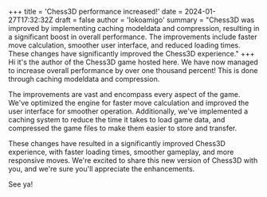 +++
title = 'Chess3D performance increased!'
date = 2024-01-27T17:32:32Z
draft = false
author = 'lokoamigo'
summary = "Chess3D was improved by implementing caching modeldata and compression, resulting in a significant boost in overall performance. The improvements include faster move calculation, smoother user interface, and reduced loading times. These changes have significantly improved the Chess3D experience."
+++
Hi it's the author of the Chess3D game hosted here. We have now managed to increase overall performance by over one thousand percent! This is done through caching modeldata and compression.

The improvements are vast and encompass every aspect of the game. We've optimized the engine for faster move calculation and improved the user interface for smoother operation. Additionally, we've implemented a caching system to reduce the time it takes to load game data, and compressed the game files to make them easier to store and transfer.

These changes have resulted in a significantly improved Chess3D experience, with faster loading times, smoother gameplay, and more responsive moves. We're excited to share this new version of Chess3D with you, and we're sure you'll appreciate the enhancements.

See ya!

